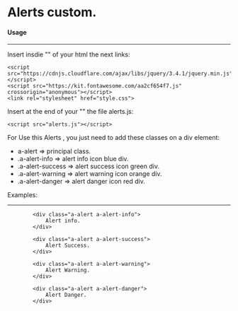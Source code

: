 
# Alerts custom.


#### Usage
____________
Insert insdie  "<head></head>" of your html the next links:

    <script src="https://cdnjs.cloudflare.com/ajax/libs/jquery/3.4.1/jquery.min.js"></script>
    <script src="https://kit.fontawesome.com/aa2cf654f7.js" crossorigin="anonymous"></script>
    <link rel="stylesheet" href="style.css">

Insert at the end of your "<body></body>" the file alerts.js:

    <script src="alerts.js"></script>


For Use this Alerts , you just need to add these classes on a div element:

- a-alert  =>  principal class.
- .a-alert-info  =>  alert info icon blue div.
- .a-alert-success  =>  alert success icon green div.
- .a-alert-warning  =>  alert  warning icon orange div.
- .a-alert-danger  =>  alert  danger icon red div.

Examples:
___________

            <div class="a-alert a-alert-info">
                Alert info.
            </div>
            
            <div class="a-alert a-alert-success">
                Alert Success.
            </div>
            
            <div class="a-alert a-alert-warning">
                Alert Warning.
            </div>
            
            <div class="a-alert a-alert-danger">
                Alert Danger.
            </div>
